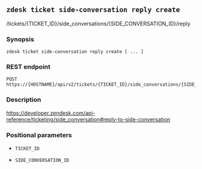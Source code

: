 ## `zdesk ticket side-conversation reply create`

/tickets/{TICKET_ID}/side_conversations/{SIDE_CONVERSATION_ID}/reply

### Synopsis

    zdesk ticket side-conversation reply create [ ... ]

### REST endpoint

    POST https://{HOSTNAME}/api/v2/tickets/{TICKET_ID}/side_conversations/{SIDE_CONVERSATION_ID}/reply

### Description

https://developer.zendesk.com/api-reference/ticketing/side_conversation#reply-to-side-conversation

### Positional parameters

* `TICKET_ID`

* `SIDE_CONVERSATION_ID`

